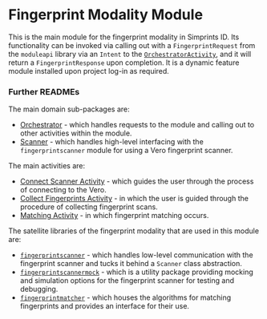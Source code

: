 # Fingerprint Modality Module

This is the main module for the fingerprint modality in Simprints ID.
Its functionality can be invoked via calling out with a
`FingerprintRequest` from the `moduleapi` library via an `Intent` to the
[`OrchestratorActivity`](./src/main/java/com/simprints/fingerprint/activities/orchestrator/OrchestratorActivity.kt),
and it will return a `FingerprintResponse` upon completion. It is a
dynamic feature module installed upon project log-in as required.

### Further READMEs

The main domain sub-packages are:

- [Orchestrator](./src/main/java/com/simprints/fingerprint/orchestrator/README.md)
  \- which handles requests to the module and calling out to other
  activities within the module.
- [Scanner](./src/main/java/com/simprints/fingerprint/infra/scanner/README.md)
  \- which handles high-level interfacing with the `fingerprintscanner`
  module for using a Vero fingerprint scanner.

The main activities are:

- [Connect Scanner Activity](./src/main/java/com/simprints/fingerprint/activities/connect/README.md)
  \- which guides the user through the process of connecting to the
  Vero.
- [Collect Fingerprints Activity](./src/main/java/com/simprints/fingerprint/activities/collect/README.md)
  \- in which the user is guided through the procedure of collecting
  fingerprint scans.
- [Matching Activity](./src/main/java/com/simprints/fingerprint/activities/matching/README.md)
  \- in which fingerprint matching occurs.

The satellite libraries of the fingerprint modality that are used in
this module are:

- [`fingerprintscanner`](../infra/scanner/README.md) - which
  handles low-level communication with the fingerprint scanner and tucks
  it behind a `Scanner` class abstraction.
- [`fingerprintscannermock`](../infra/scannermock/README.md) -
  which is a utility package providing mocking and simulation options
  for the fingerprint scanner for testing and debugging.
- [`fingerprintmatcher`](../infra/matcher/README.md) - which houses
  the algorithms for matching fingerprints and provides an interface for
  their use.
